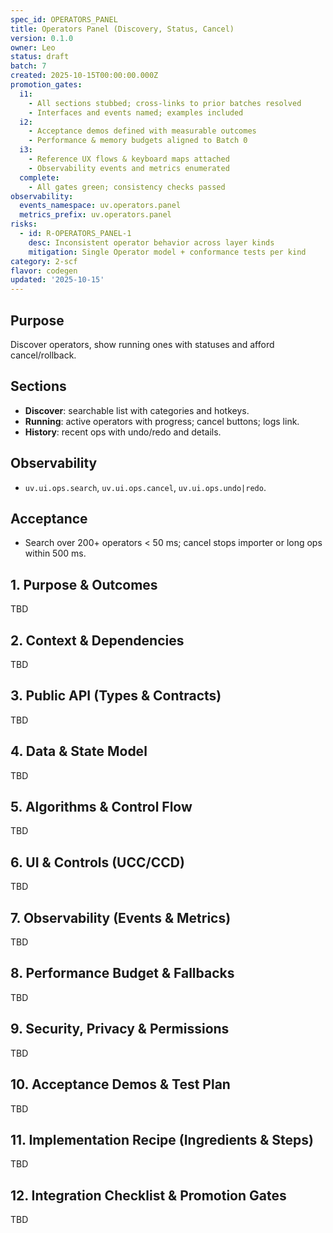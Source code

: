 ```yaml
---
spec_id: OPERATORS_PANEL
title: Operators Panel (Discovery, Status, Cancel)
version: 0.1.0
owner: Leo
status: draft
batch: 7
created: 2025-10-15T00:00:00.000Z
promotion_gates:
  i1:
    - All sections stubbed; cross-links to prior batches resolved
    - Interfaces and events named; examples included
  i2:
    - Acceptance demos defined with measurable outcomes
    - Performance & memory budgets aligned to Batch 0
  i3:
    - Reference UX flows & keyboard maps attached
    - Observability events and metrics enumerated
  complete:
    - All gates green; consistency checks passed
observability:
  events_namespace: uv.operators.panel
  metrics_prefix: uv.operators.panel
risks:
  - id: R-OPERATORS_PANEL-1
    desc: Inconsistent operator behavior across layer kinds
    mitigation: Single Operator model + conformance tests per kind
category: 2-scf
flavor: codegen
updated: '2025-10-15'
---
```


## Purpose
Discover operators, show running ones with statuses and afford cancel/rollback.

## Sections
- **Discover**: searchable list with categories and hotkeys.
- **Running**: active operators with progress; cancel buttons; logs link.
- **History**: recent ops with undo/redo and details.

## Observability
- `uv.ui.ops.search`, `uv.ui.ops.cancel`, `uv.ui.ops.undo|redo`.

## Acceptance
- Search over 200+ operators < 50 ms; cancel stops importer or long ops within 500 ms.

## 1. Purpose & Outcomes
TBD


## 2. Context & Dependencies
TBD


## 3. Public API (Types & Contracts)
TBD


## 4. Data & State Model
TBD


## 5. Algorithms & Control Flow
TBD


## 6. UI & Controls (UCC/CCD)
TBD


## 7. Observability (Events & Metrics)
TBD


## 8. Performance Budget & Fallbacks
TBD


## 9. Security, Privacy & Permissions
TBD


## 10. Acceptance Demos & Test Plan
TBD


## 11. Implementation Recipe (Ingredients & Steps)
TBD


## 12. Integration Checklist & Promotion Gates
TBD
